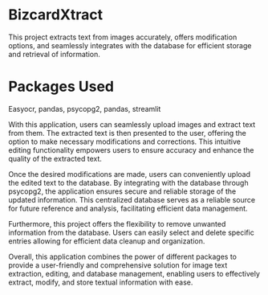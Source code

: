 # BizcardXtract
This project extracts text from images accurately, offers modification options, and seamlessly integrates with the database for efficient storage and retrieval of information.
# Packages Used
Easyocr, pandas, psycopg2, pandas, streamlit

With this application, users can seamlessly upload images and extract text from them. The extracted text is then presented to the user, offering the option to make necessary modifications and corrections. This intuitive editing functionality empowers users to ensure accuracy and enhance the quality of the extracted text.

Once the desired modifications are made, users can conveniently upload the edited text to the database. By integrating with the database through psycopg2, the application ensures secure and reliable storage of the updated information. This centralized database serves as a reliable source for future reference and analysis, facilitating efficient data management.

Furthermore, this project offers the flexibility to remove unwanted information from the database. Users can easily select and delete specific entries allowing for efficient data cleanup and organization.

Overall, this application combines the power of different packages to provide a user-friendly and comprehensive solution for image text extraction, editing, and database management, enabling users to effectively extract, modify, and store textual information with ease.
